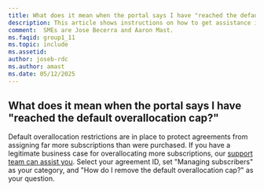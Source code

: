 ```yaml
---
title: What does it mean when the portal says I have "reached the default overallocation cap?"
description: This article shows instructions on how to get assistance in removing the default overallocation cap.
comment:  SMEs are Jose Becerra and Aaron Mast.
ms.faqid: group1_11
ms.topic: include
ms.assetid: 
author: joseb-rdc
ms.author: amast
ms.date: 05/12/2025
---
```


## What does it mean when the portal says I have "reached the default overallocation cap?"

Default overallocation restrictions are in place to protect agreements from assigning far more subscriptions than were purchased. If you have a legitimate business case for overallocating more subscriptions, our [support team can assist you](https://manage.visualstudio.com/GetHelp/AssistedSupport?mkt). Select your agreement ID, set "Managing subscribers" as your category, and "How do I remove the default overallocation cap?" as your question.